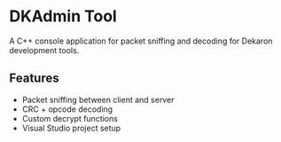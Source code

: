 # DKAdmin Tool

A C++ console application for packet sniffing and decoding for Dekaron development tools.

## Features

- Packet sniffing between client and server
- CRC + opcode decoding
- Custom decrypt functions
- Visual Studio project setup
